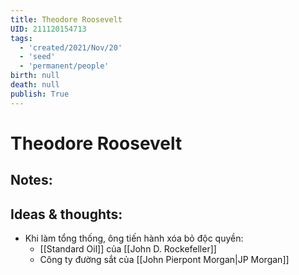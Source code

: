 ```yaml
---
title: Theodore Roosevelt
UID: 211120154713
tags:
  - 'created/2021/Nov/20'
  - 'seed'
  - 'permanent/people'
birth: null
death: null
publish: True
---
```

# Theodore Roosevelt

## Notes:


## Ideas & thoughts:
- Khi làm tổng thống, ông tiến hành xóa bỏ độc quyền:
	- [[Standard Oil]] của [[John D. Rockefeller]]
	- Công ty đường sắt của [[John Pierpont Morgan|JP Morgan]]